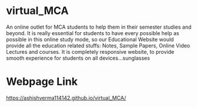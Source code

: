 # virtual_MCA
An online outlet for MCA students to help them in their semester studies and beyond. It is really essential for students to have every possible help as possible in this online study mode, so our Educational Website would provide all the education related stuffs: Notes, Sample Papers, Online Video Lectures and courses. It is completely responsive website, to provide smooth experience for students on all devices...sunglasses

# Webpage Link  
https://ashishverma114142.github.io/virtual_MCA/
